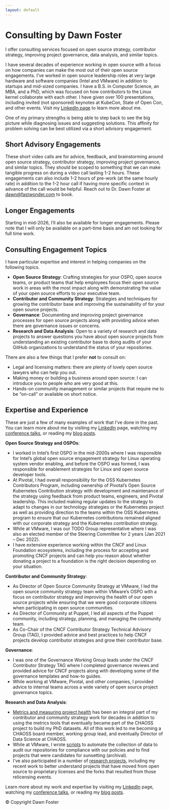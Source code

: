 ```yaml
---
layout: default
---
```


# Consulting by Dawn Foster
I offer consulting services focused on open source strategy, contributor strategy, improving project governance, data analysis, and similar topics. 

I have several decades of experience working in open source with a focus on how companies can make the most out of their open source engagements. I’ve worked in open source leadership roles at very large hardware and software companies (Intel and VMware) in addition to startups and mid-sized companies. I have a B.S. in Computer Science, an MBA, and a PhD, which was focused on how contributors to the Linux kernel collaborate with each other. I have given over 100 presentations, including invited (not sponsored) keynotes at KubeCon, State of Open Con, and other events. Visit my [LinkedIn page](https://www.linkedin.com/in/dawnfoster/) to learn more about me.

One of my primary strengths is being able to step back to see the big picture while diagnosing issues and suggesting solutions. This affinity for problem solving can be best utilized via a short advisory engagement.


## **Short Advisory Engagements**

These short video calls are for advice, feedback, and brainstorming around open source strategy, contributor strategy, improving project governance, and similar topics. They should be scoped to something that we can make tangible progress on during a video call lasting 1-2 hours. These engagements can also include 1-2 hours of pre-work (at the same hourly rate) in addition to the 1-2 hour call if having more specific context in advance of the call would be helpful. Reach out to Dr. Dawn Foster at dawn@fastwonder.com to book.


## **Longer Engagements**

Starting in mid-2026, I’ll also be available for longer engagements. Please note that I will only be available on a part-time basis and am not looking for full time work.


## **Consulting Engagement Topics**

I have particular expertise and interest in helping companies on the following topics.



* **Open Source Strategy**: Crafting strategies for your OSPO, open source teams, or product teams that help employees focus their open source work in areas with the most impact along with demonstrating the value of your open source efforts to your executive team.
* **Contributor and Community Strategy**: Strategies and techniques for growing the contributor base and improving the sustainability of for your open source projects.
* **Governance**: Documenting and improving project governance processes for open source projects along with providing advice when there are governance issues or concerns.
* **Research and Data Analysis**: Open to a variety of research and data projects to answer questions you have about open source projects from understanding an existing contributor base to doing audits of your GitHub organizations to understand the status of your repositories.

There are also a few things that I prefer **not** to consult on:



* Legal and licensing matters: there are plenty of lovely open source lawyers who can help you out.
* Making money or building a business around open source: I can introduce you to people who are very good at this.
* Hands-on community management or similar projects that require me to be “on-call” or available on short notice.


## **Expertise and Experience**

These are just a few of many examples of work that I’ve done in the past. You can learn more about me by visiting my [LinkedIn](https://www.linkedin.com/in/dawnfoster) page, watching my [conference talks](https://fastwonderblog.com/speaking/), or reading my [blog posts](https://fastwonderblog.com/starting-point/).

**Open Source Strategy and OSPOs**:



* I worked in Intel’s first OSPO in the mid-2000s where I was responsible for Intel’s global open source engagement strategy for Linux operating system vendor enabling, and before the OSPO was formed, I was responsible for enablement strategies for Linux and open source developer tools.
* At Pivotal, I had overall responsibility for the OSS Kubernetes Contributors Program, including ownership of Pivotal’s Open Source Kubernetes Contribution strategy with development and maintenance of the strategy using feedback from product teams, engineers, and Pivotal leadership. This included making regular updates to the strategy to adapt to changes in our technology strategies or the Kubernetes project as well as providing direction to the teams within the OSS Kubernetes program to ensure that our Kubernetes contributions remained aligned with our corporate strategy and the Kubernetes contribution strategy.
* While at VMware, I was our TODO Group representative where I was also an elected member of the Steering Committee for 2 years (Jan 2021 – Dec 2022).
* I have extensive experience working within the CNCF and Linux Foundation ecosystems, including the process for accepting and promoting CNCF projects and can help you reason about whether donating a project to a foundation is the right decision depending on your situation.

**Contributor and Community Strategy**:



* As Director of Open Source Community Strategy at VMware, I led the open source community strategy team within VMware’s OSPO with a focus on contributor strategy and improving the health of our open source projects while ensuring that we were good corporate citizens when participating in open source communities.
* As Director of Community at Puppet, I led all aspects of the Puppet community, including strategy, planning, and managing the community team.
* As Co-Chair of the CNCF Contributor Strategy Technical Advisory Group (TAG), I provided advice and best practices to help CNCF projects develop contributor strategies and grow their contributor base.

**Governance**:



* I was one of the Governance Working Group leads under the CNCF Contributor Strategy TAG where I completed governance reviews and provided advice for CNCF projects along with developing some of the governance templates and how-to guides.
* While working at VMware, Pivotal, and other companies, I provided advice to internal teams across a wide variety of open source project governance topics.

**Research and Data Analysis**:



* [Metrics and measuring project health](https://fastwonderblog.com/metrics/) has been an integral part of my contributor and community strategy work for decades in addition to using the metrics tools that eventually became part of the CHAOSS project to build my PhD datasets. All of this work led to me becoming a CHAOSS board member, working group lead, and eventually Director of Data Science at CHAOSS.
* While at VMware, I wrote [scripts](https://github.com/geekygirldawn/project-api-metrics/tree/main/scripts) to automate the collection of data to audit our repositories for compliance with our policies and to find projects that were candidates for sunsetting (archival).
* I’ve also participated in a number of [research projects](https://fastwonderblog.com/academic/), including my recent work to better understand projects that have moved from open source to proprietary licenses and the forks that resulted from those relicensing events.

Learn more about my work and expertise by visiting my [LinkedIn](https://www.linkedin.com/in/dawnfoster) page, watching my [conference talks](https://fastwonderblog.com/speaking/), or reading my [blog posts](https://fastwonderblog.com/starting-point/).

© Copyright Dawn Foster
<a rel="me" href="https://hachyderm.io/@geekygirldawn"></a>
